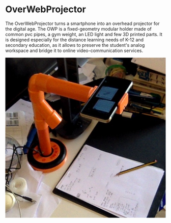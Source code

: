 # OverWebProjector
The OverWebProjector turns a smartphone into an overhead projector for the digital age. 
The OWP is a fixed-geometry modular holder made of common pvc pipes, a gym weight, an LED light and few 3D printed parts. 
It is designed especially for the distance learning needs of K-12 and secondary education, as it allows to preserve the student's analog workspace and bridge it to online video-communication services. 

<p align="center">
  <img width="554" height="503" src="https://github.com/aprodi/OWP/blob/main/owp.png?raw=true">
</p>
